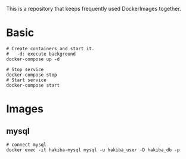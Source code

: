 This is a repository that keeps frequently used DockerImages together.

# Basic
```shell
# Create containers and start it.
#   -d: execute background
docker-compose up -d

# Stop service
docker-compose stop
# Start service
docker-compose start
```

# Images
## mysql
```shell
# connect mysql
docker exec -it hakiba-mysql mysql -u hakiba_user -D hakiba_db -p
```
